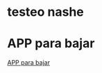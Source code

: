 <!DOCTYPE html>
<html lang="en">
<head>
    <meta charset="UTF-8">
    <meta http-equiv="X-UA-Compatible" content="IE=edge">
    <meta name="viewport" content="width=device-width, initial-scale=1.0">
    <title>Testeo</title>
</head>
<body>
  <h1>testeo nashe</h1>  
  <h1>APP para bajar</h1>
  <a href="/imagenes/a.jpg">APP para bajar</a>
</body>
</html>
